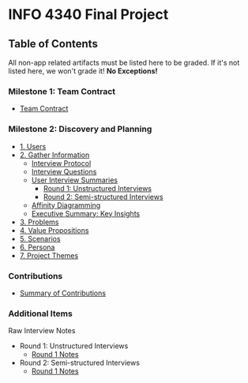 # INFO 4340 Final Project

## Table of Contents

All non-app related artifacts must be listed here to be graded. If it's not listed here, we won't grade it! **No Exceptions!**

### Milestone 1: Team Contract
- [Team Contract](documents/team-contract.md)

### Milestone 2: Discovery and Planning
- [1. Users](documents/discovery-and-planning.md#1-users)
- [2. Gather Information](documents/discovery-and-planning.md#2-gather-information)
    - [Interview Protocol](documents/discovery-and-planning.md#interview-protocol)
    - [Interview Questions](documents/discovery-and-planning.md#interview-questions)
    - [User Interview Summaries](documents/discovery-and-planning.md#user-interview-summaries)
        - [Round 1: Unstructured Interviews](documents/discovery-and-planning.md#user-interview-summaries)
        - [Round 2: Semi-structured Interviews](documents/discovery-and-planning.md#user-interview-summaries)
    - [Affinity Diagramming](documents/discovery-and-planning.md#affinity-diagramming)
    - [Executive Summary: Key Insights](documents/discovery-and-planning.md#executive-summary-key-insights)
- [3. Problems](documents/discovery-and-planning.md#3-problems)
- [4. Value Propositions](documents/discovery-and-planning.md#4-value-propositions)
- [5. Scenarios](documents/discovery-and-planning.md#5-scenarios)
- [6. Persona](documents/discovery-and-planning.md#6-persona)
- [7. Project Themes](documents/discovery-and-planning.md#7-project-themes)

### Contributions 
- [Summary of Contributions](documents/contributions-summary.md)

### Additional Items

Raw Interview Notes
- Round 1: Unstructured Interviews
    - [Round 1 Notes](documents/interview_notes/round-1-interview-notes.md)
- Round 2: Semi-structured Interviews
    - [Round 1 Notes](documents/interview_notes/round-2-interview-notes.md)
